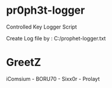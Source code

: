 # pr0ph3t-logger
Controlled Key Logger Script

Create Log file by : C:/prophet-logger.txt

# GreetZ

iComsium - BORU70 - Sixx0r - Prolayt
